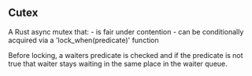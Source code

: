 Cutex
-----

A Rust async mutex that:
    - is fair under contention
    - can be conditionally acquired via a 'lock_when(predicate)' function
    
Before locking, a waiters predicate is checked and if the predicate is
not true that waiter stays waiting in the same place in the waiter
queue.
